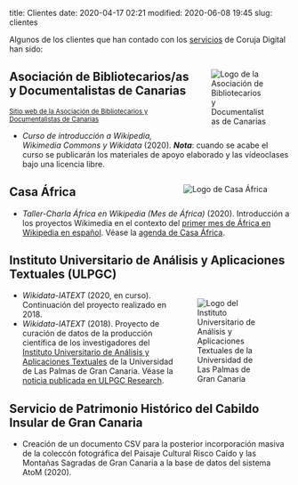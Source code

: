 title: Clientes 
date: 2020-04-17 02:21
modified: 2020-06-08 19:45
slug: clientes

Algunos de los clientes que han contado con los [servicios](/servicios.html) de Coruja Digital han sido:

<figure class="image ml-2" style="width: 20%; float: right">
  <img src="theme/byd-canarias_logo.png" alt="Logo de la Asociación de Bibliotecarios y Documentalistas de Canarias" />
</figure>

## Asociación de Bibliotecarios/as y Documentalistas de Canarias

<small>[Sitio web de la Asociación de Bibliotecarios y Documentalistas de Canarias](https://bydcanarias.es)</small>

  - *Curso de introducción a Wikipedia, Wikimedia Commons y Wikidata* (2020). ***Nota***: cuando se acabe el curso se publicarán los materiales de apoyo elaborado y las vídeoclases bajo una licencia libre.

<figure class="image is-96x96 ml-2" style="float: right">
  <img src="theme/casa_africa_logo.jpg" alt="Logo de Casa África" />
</figure>

## Casa África
<!--![Logo de Casa África](theme/casa_africa_logo.jpg)-->

  - *Taller-Charla África en Wikipedia (Mes de África)* (2020). Introducción a los proyectos Wikimedia en el contexto del [primer mes de África en Wikipedia en español](https://es.wikipedia.org/wiki/Wikipedia:Mes_de_%C3%81frica/2020). Véase la [agenda de Casa África](http://www.casafrica.es/agenda_europa_africa.jsp?DS28.PROID=916604). 

## Instituto Universitario de Análisis y Aplicaciones Textuales (ULPGC)
<!--![Logo del Instituto Universitario de Análisis y Aplicaciones Textuales](theme/iatext_ulpgc_logo.jpg)-->

<figure class="image ml-2" style="width: 25%; float: right">
  <img src="theme/iatext_ulpgc_logo.jpg" alt="Logo del Instituto Universitario de Análisis y Aplicaciones Textuales de la Universidad de Las Palmas de Gran Canaria" />
</figure>

  - *Wikidata-IATEXT* (2020, en curso). Continuación del proyecto realizado en 2018.
  - *Wikidata-IATEXT* (2018). Proyecto de curación de datos de la producción científica de los investigadores del [Instituto Universitario de Análisis y Aplicaciones Textuales](http://iatext.ulpgc.es) de la Universidad de Las Palmas de Gran Canaria. Véase la [noticia publicada en ULPGC Research](https://www.research.ulpgc.es/instituto-universitario-iatext-desarrolla-proyecto-wikidata-visibilizar-produccion-cientifica). 

## Servicio de Patrimonio Histórico del Cabildo Insular de Gran Canaria

  - Creación de un documento CSV para la posterior incorporación masiva de la coleccón fotográfica del Paisaje Cultural Risco Caído y las Montañas Sagradas de Gran Canaria a la base de datos del sistema AtoM (2020).
